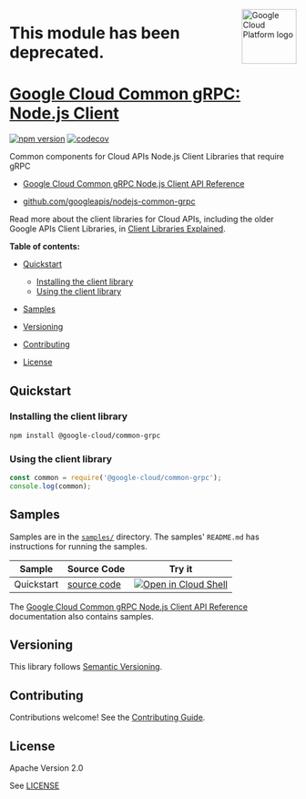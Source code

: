 [//]: # "This README.md file is auto-generated, all changes to this file will be lost."
[//]: # "To regenerate it, use `python -m synthtool`."
<img src="https://avatars2.githubusercontent.com/u/2810941?v=3&s=96" alt="Google Cloud Platform logo" title="Google Cloud Platform" align="right" height="96" width="96"/>

# This module has been deprecated. 

# [Google Cloud Common gRPC: Node.js Client](https://github.com/googleapis/nodejs-common-grpc)
[![npm version](https://img.shields.io/npm/v/@google-cloud/common-grpc.svg)](https://www.npmjs.org/package/@google-cloud/common-grpc)
[![codecov](https://img.shields.io/codecov/c/github/googleapis/nodejs-common-grpc/master.svg?style=flat)](https://codecov.io/gh/googleapis/nodejs-common-grpc)

Common components for Cloud APIs Node.js Client Libraries that require gRPC


* [Google Cloud Common gRPC Node.js Client API Reference][client-docs]

* [github.com/googleapis/nodejs-common-grpc](https://github.com/googleapis/nodejs-common-grpc)

Read more about the client libraries for Cloud APIs, including the older
Google APIs Client Libraries, in [Client Libraries Explained][explained].

[explained]: https://cloud.google.com/apis/docs/client-libraries-explained

**Table of contents:**


* [Quickstart](#quickstart)

  * [Installing the client library](#installing-the-client-library)
  * [Using the client library](#using-the-client-library)
* [Samples](#samples)
* [Versioning](#versioning)
* [Contributing](#contributing)
* [License](#license)

## Quickstart

### Installing the client library

```bash
npm install @google-cloud/common-grpc
```


### Using the client library

```javascript
const common = require('@google-cloud/common-grpc');
console.log(common);

```



## Samples

Samples are in the [`samples/`](https://github.com/googleapis/nodejs-common-grpc/tree/master/samples) directory. The samples' `README.md`
has instructions for running the samples.

| Sample                      | Source Code                       | Try it |
| --------------------------- | --------------------------------- | ------ |
| Quickstart | [source code](https://github.com/googleapis/nodejs-common-grpc/blob/master/samples/quickstart.js) | [![Open in Cloud Shell][shell_img]](https://console.cloud.google.com/cloudshell/open?git_repo=https://github.com/googleapis/nodejs-common-grpc&page=editor&open_in_editor=samples/quickstart.js,samples/README.md) |



The [Google Cloud Common gRPC Node.js Client API Reference][client-docs] documentation
also contains samples.

## Versioning

This library follows [Semantic Versioning](http://semver.org/).

## Contributing

Contributions welcome! See the [Contributing Guide](https://github.com/googleapis/nodejs-common-grpc/blob/master/CONTRIBUTING.md).

## License

Apache Version 2.0

See [LICENSE](https://github.com/googleapis/nodejs-common-grpc/blob/master/LICENSE)

[client-docs]: https://googleapis.dev/nodejs/common-grpc/latest

[shell_img]: https://gstatic.com/cloudssh/images/open-btn.png
[projects]: https://console.cloud.google.com/project
[billing]: https://support.google.com/cloud/answer/6293499#enable-billing

[auth]: https://cloud.google.com/docs/authentication/getting-started
